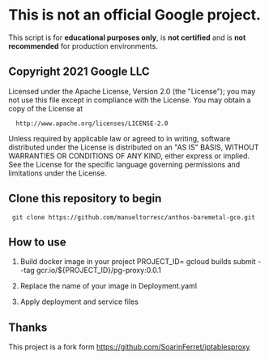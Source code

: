 # This is not an official Google project.

This script is for **educational purposes only**, is **not certified** and is **not recommended** for production environments.

## Copyright 2021 Google LLC

 Licensed under the Apache License, Version 2.0 (the "License");
 you may not use this file except in compliance with the License.
 You may obtain a copy of the License at

      http://www.apache.org/licenses/LICENSE-2.0

 Unless required by applicable law or agreed to in writing, software
 distributed under the License is distributed on an "AS IS" BASIS,
 WITHOUT WARRANTIES OR CONDITIONS OF ANY KIND, either express or implied.
 See the License for the specific language governing permissions and
 limitations under the License.

## Clone this repository to begin

     git clone https://github.com/manueltorresc/anthos-baremetal-gce.git

## How to use

1) Build docker image in your project
    PROJECT_ID=
    gcloud builds submit --tag gcr.io/${PROJECT_ID}/pg-proxy:0.0.1

2) Replace the name of your image in Deployment.yaml

3) Apply deployment and service files

## Thanks

This project is a fork form https://github.com/SoarinFerret/iptablesproxy
